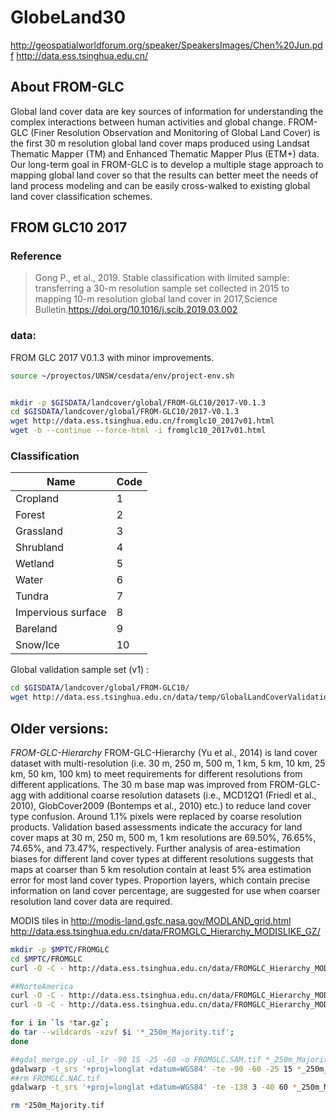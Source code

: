 # GlobeLand30
http://geospatialworldforum.org/speaker/SpeakersImages/Chen%20Jun.pdf
http://data.ess.tsinghua.edu.cn/

## About FROM-GLC
Global land cover data are key sources of information for understanding the complex interactions between human activities and global change. FROM-GLC (Finer Resolution Observation and Monitoring of Global Land Cover) is the first 30 m resolution global land cover maps produced using Landsat Thematic Mapper (TM) and Enhanced Thematic Mapper Plus (ETM+) data. Our long-term goal in FROM-GLC is to develop a multiple stage approach to mapping global land cover so that the results can better meet the needs of land process modeling and can be easily cross-walked to existing global land cover classification schemes.

## FROM GLC10 2017

### Reference
> Gong P., et al., 2019. Stable classification with limited sample: transferring a 30-m resolution sample set collected in 2015 to mapping 10-m resolution global land cover in 2017,Science Bulletin.https://doi.org/10.1016/j.scib.2019.03.002

### data:
FROM GLC 2017 V0.1.3 with minor improvements.

```sh
source ~/proyectos/UNSW/cesdata/env/project-env.sh


mkdir -p $GISDATA/landcover/global/FROM-GLC10/2017-V0.1.3
cd $GISDATA/landcover/global/FROM-GLC10/2017-V0.1.3
wget http://data.ess.tsinghua.edu.cn/fromglc10_2017v01.html
wget -b --continue --force-html -i fromglc10_2017v01.html


```
### Classification

| Name | Code |
|---|---|
|Cropland | 1 |
| Forest|2|
|Grassland |3|
|Shrubland |4|
|Wetland |5|
|Water |6|
|Tundra |7|
|Impervious surface |8|
|Bareland |9|
|Snow/Ice |10|


Global validation sample set (v1) :
```sh
cd $GISDATA/landcover/global/FROM-GLC10/
wget http://data.ess.tsinghua.edu.cn/data/temp/GlobalLandCoverValidationSampleSet_v1.xlsx
```

## Older versions:
*FROM-GLC-Hierarchy*
FROM-GLC-Hierarchy (Yu et al., 2014) is land cover dataset with multi-resolution (i.e. 30 m, 250 m, 500 m, 1 km, 5 km, 10 km, 25 km, 50 km, 100 km) to meet requirements for different resolutions from different applications. The 30 m base map was improved from FROM-GLC-agg with additional coarse resolution datasets (i.e., MCD12Q1 (Friedl et al., 2010), GlobCover2009 (Bontemps et al., 2010) etc.) to reduce land cover type confusion. Around 1.1% pixels were replaced by coarse resolution products. Validation based assessments indicate the accuracy for land cover maps at 30 m, 250 m, 500 m, 1 km resolutions are 69.50%, 76.65%, 74.65%, and 73.47%, respectively. Further analysis of area-estimation biases for different land cover types at different resolutions suggests that maps at coarser than 5 km resolution contain at least 5% area estimation error for most land cover types. Proportion layers, which contain precise information on land cover percentage, are suggested for use when coarser resolution land cover data are required.

MODIS tiles in http://modis-land.gsfc.nasa.gov/MODLAND_grid.html
http://data.ess.tsinghua.edu.cn/data/FROMGLC_Hierarchy_MODISLIKE_GZ/

```sh
mkdir -p $MPTC/FROMGLC
cd $MPTC/FROMGLC
curl -O -C - http://data.ess.tsinghua.edu.cn/data/FROMGLC_Hierarchy_MODISLIKE_GZ/FROM_GLC_Hierarchy_h[09-14]v[07-14].tar.gz

##NorteAmerica
curl -O -C - http://data.ess.tsinghua.edu.cn/data/FROMGLC_Hierarchy_MODISLIKE_GZ/FROM_GLC_Hierarchy_h[07-14]v[03-07].tar.gz
curl -O -C - http://data.ess.tsinghua.edu.cn/data/FROMGLC_Hierarchy_MODISLIKE_GZ/FROM_GLC_Hierarchy_h[07-14]v07.tar.gz

for i in `ls *tar.gz`;
do tar --wildcards -xzvf $i '*_250m_Majority.tif';
done

##gdal_merge.py -ul_lr -90 15 -25 -60 -o FROMGLC.SAM.tif *_250m_Majority.tif
gdalwarp -t_srs '+proj=longlat +datum=WGS84' -te -90 -60 -25 15 *_250m_Majority.tif FROMGLC.SAM.tif
##rm FROMGLC.NAC.tif
gdalwarp -t_srs '+proj=longlat +datum=WGS84' -te -138 3 -40 60 *_250m_Majority.tif FROMGLC.NAC.tif

rm *250m_Majority.tif
```
